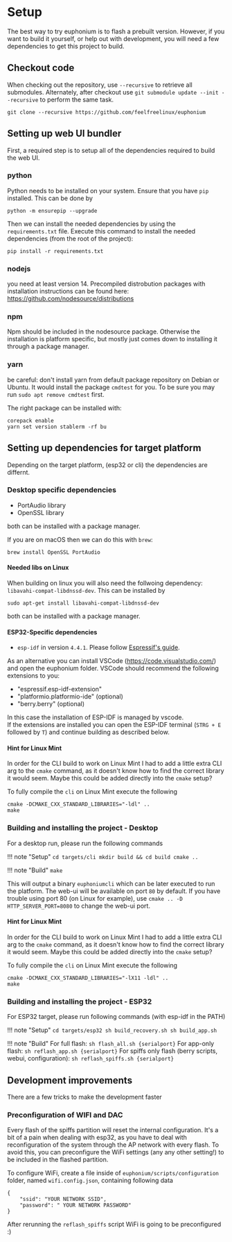 

# Setup
The best way to try euphonium is to flash a prebuilt version. However, if you want to build it yourself, or help out with development, you will need a few dependencies to get this project to build.

## Checkout code

When checking out the repository, use `--recursive` to retrieve all submodules. Alternately, after checkout use `git submodule update --init --recursive` to perform the same task.

```
git clone --recursive https://github.com/feelfreelinux/euphonium
```

## Setting up web UI bundler

First, a required step is to setup all of the dependencies required to build the web UI.

### python
Python needs to be installed on your system.
Ensure that you have `pip` installed. This can be done by

```
python -m ensurepip --upgrade
```

Then we can install the needed dependencies by using the `requirements.txt` file. Execute this command to install the needed dependencies (from the root of the project):

```
pip install -r requirements.txt
```


### nodejs
you need at least version 14. Precompiled distrobution packages with installation instructions can be found here: https://github.com/nodesource/distributions

### npm
Npm should be included in the nodesource package. Otherwise the installation is platform specific, but mostly just comes down to installing it through a package manager.

### yarn
be careful: don't install yarn from default package repository on Debian or Ubuntu. It would install the package `cmdtest` for you. To be sure you may run `sudo apt remove cmdtest` first.

The right package can be installed with:
```
corepack enable
yarn set version stablerm -rf bu        
```

## Setting up dependencies for target platform

Depending on the target platform, (esp32 or cli) the dependencies are differnt.


### Desktop specific dependencies

- PortAudio library
- OpenSSL library

both can be installed with a package manager.

If you are on macOS then we can do this with `brew`:
```
brew install OpenSSL PortAudio
```

#### Needed libs on Linux
When building on linux you will also need the follwoing dependency: `libavahi-compat-libdnssd-dev`.
This can be installed by
```
sudo apt-get install libavahi-compat-libdnssd-dev
```

both can be installed with a package manager.

#### ESP32-Specific dependencies

- `esp-idf` in version `4.4.1`. Please follow [Espressif's guide](https://docs.espressif.com/projects/esp-idf/en/v4.4.1/esp32/get-started/index.html#get-started-get-prerequisites).

As an alternative you can install VSCode (https://code.visualstudio.com/) and open the euphonium folder.
VSCode should recommend the following extensions to you:
- "espressif.esp-idf-extension"
- "platformio.platformio-ide" (optional)
- "berry.berry" (optional)

In this case the installation of ESP-IDF is managed by vscode.  
If the extensions are installed you can open the ESP-IDF terminal (`STRG + E` followed by `T`) and continue building as described below.

#### Hint for Linux Mint
In order for the CLI build to work on Linux Mint I had to add a little extra CLI arg to the `cmake` command, as it doesn't know how to find the correct library it would seem.
Maybe this could be added directly into the `cmake` setup?

To fully compile the `cli` on Linux Mint execute the following
```
cmake -DCMAKE_CXX_STANDARD_LIBRARIES="-ldl" ..
make
```

### Building and installing the project - Desktop

For a desktop run, please run the following commands

!!! note "Setup"
    ```
    cd targets/cli
    mkdir build && cd build
    cmake ..
    ```

!!! note "Build"
    ```
    make
    ```


This will output a binary `euphoniumcli` which can be later executed to run the platform. The web-ui will be available on port `80` by default.
If you have trouble using port 80 (on Linux for example), use `cmake .. -D HTTP_SERVER_PORT=8080` to change the web-ui port.

#### Hint for Linux Mint
In order for the CLI build to work on Linux Mint I had to add a little extra CLI arg to the `cmake` command, as it doesn't know how to find the correct library it would seem.
Maybe this could be added directly into the `cmake` setup?

To fully compile the `cli` on Linux Mint execute the following
```
cmake -DCMAKE_CXX_STANDARD_LIBRARIES="-lX11 -ldl" ..
make
```

### Building and installing the project - ESP32

For ESP32 target, please run following commands (with esp-idf in the PATH)

!!! note "Setup"
    ```
    cd targets/esp32
    sh build_recovery.sh
    sh build_app.sh
    ```

!!! note "Build"
    For full flash:
    ```
    sh flash_all.sh {serialport}
    ```
    For app-only flash:
    ```
    sh reflash_app.sh {serialport}
    ```
    For spiffs only flash (berry scripts, webui, configuration):
    ```
    sh reflash_spiffs.sh {serialport}
    ```

## Development improvements

There are a few tricks to make the development faster

### Preconfiguration of WIFI and DAC

Every flash of the spiffs partition will reset the internal configuration. It's a bit of a pain when dealing with esp32, as you have to deal with reconfiguration of the system through the AP network with every flash. To avoid this, you can preconfigure the WiFi settings (any any other setting!) to be included in the flashed partition.

To configure WiFi, create a file inside of `euphonium/scripts/configuration` folder, named `wifi.config.json`, containing following data

```
{
    "ssid": "YOUR NETWORK SSID",
    "password": " YOUR NETWORK PASSWORD"
}
```

After rerunning the `reflash_spiffs` script WiFi is going to be preconfigured :)
